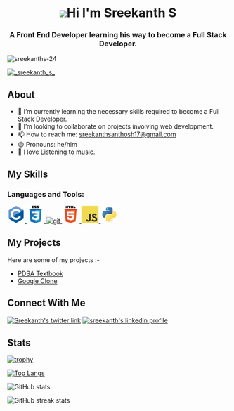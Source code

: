<h1 align="center"> <img src="https://raw.githubusercontent.com/MartinHeinz/MartinHeinz/master/wave.gif" width="30px">Hi I'm Sreekanth S</h1>

<h3 align="center">A Front End Developer learning his way to become a Full Stack Developer.</h3>
<p align="left"> <img src="https://komarev.com/ghpvc/?username=sreekanths-24&label=Profile%20views&color=0e75b6&style=flat" alt="sreekanths-24" /> </p>

<p align="left"> <a href="https://twitter.com/_sreekanth_s_" target="blank"><img src="https://img.shields.io/twitter/follow/_sreekanth_s_?logo=twitter&style=for-the-badge" alt="_sreekanth_s_" /></a> </p>


## About
- 🌱 I’m currently learning the necessary skills required to become a Full Stack Developer.
- 👯 I’m looking to collaborate on projects involving web development. 
- 📫 How to reach me: sreekanthsanthosh17@gmail.com 
- 😄 Pronouns: he/him 
- 🎵 I love Listening to music.

## My Skills

<h3 align="left">Languages and Tools:</h3>
<p align="left"> <a href="https://www.cprogramming.com/" target="_blank" rel="noreferrer"> <img src="https://raw.githubusercontent.com/devicons/devicon/master/icons/c/c-original.svg" alt="c" width="40" height="40"/> </a> <a href="https://www.w3schools.com/css/" target="_blank" rel="noreferrer"> <img src="https://raw.githubusercontent.com/devicons/devicon/master/icons/css3/css3-original-wordmark.svg" alt="css3" width="40" height="40"/> </a> <a href="https://git-scm.com/" target="_blank" rel="noreferrer"> <img src="https://www.vectorlogo.zone/logos/git-scm/git-scm-icon.svg" alt="git" width="40" height="40"/> </a> <a href="https://www.w3.org/html/" target="_blank" rel="noreferrer"> <img src="https://raw.githubusercontent.com/devicons/devicon/master/icons/html5/html5-original-wordmark.svg" alt="html5" width="40" height="40"/> </a> <a href="https://developer.mozilla.org/en-US/docs/Web/JavaScript" target="_blank" rel="noreferrer"> <img src="https://raw.githubusercontent.com/devicons/devicon/master/icons/javascript/javascript-original.svg" alt="javascript" width="40" height="40"/> </a> <a href="https://www.python.org" target="_blank" rel="noreferrer"> <img src="https://raw.githubusercontent.com/devicons/devicon/master/icons/python/python-original.svg" alt="python" width="40" height="40"/> </a> </p>



## My Projects
Here are some of my projects :- <br>
- [PDSA Textbook](https://www.github.com/sreekanths-24/PDSA-Textbook)
- [Google Clone](https://www.github.com/sreekanths-24/google-clone)

## Connect With Me
<p align="left">
<a href="https://twitter.com/_Sreekanth_S_/" target="blank"><img align="center" src="https://raw.githubusercontent.com/rahuldkjain/github-profile-readme-generator/master/src/images/icons/Social/twitter.svg" alt="Sreekanth's twitter link" height="30" width="40" /></a>
<a href="https://www.linkedin.com/in/sreekanth-s-663418232" target="blank"><img align="center" src="https://raw.githubusercontent.com/rahuldkjain/github-profile-readme-generator/master/src/images/icons/Social/linked-in-alt.svg" alt="sreekanth's linkedin profile" height="30" width="40" /></a>
</p>





## Stats

[![trophy](https://github-profile-trophy.vercel.app/?username=sreekanths-24&theme=radical)](https://github.com/ryo-ma/github-profile-trophy)

[![Top Langs](https://github-readme-stats.vercel.app/api/top-langs/?username=sreekanths-24&layout=compact&theme=radical)](https://github.com/anuraghazra/github-readme-stats)

![GitHub stats](https://github-readme-stats.vercel.app/api?username=sreekanths-24&show_icons=true&theme=radical)  


![GitHub streak stats](https://github-readme-streak-stats.herokuapp.com/?user=sreekanths-24&theme=radical)  

